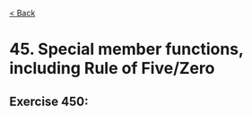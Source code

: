 [< Back](README.md)

# 45. Special member functions, including Rule of Five/Zero

## Exercise 450: 
